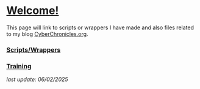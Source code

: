 # **[Welcome!](https://cyber-chronicles.github.io/Cyber/)**
 

This page will link to scripts or wrappers I have made and also files related to my blog [CyberChronicles.org](https://cyberchronicles.org).

### [Scripts/Wrappers](https://github.com/cyber-chronicles/Cyber/tree/Scripts) 

        
### [Training](https://github.com/cyber-chronicles/Cyber/tree/Training)        
     
     
_last update: 06/02/2025_
